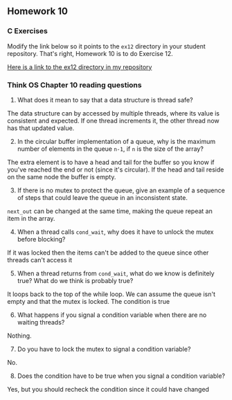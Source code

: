 ## Homework 10

### C Exercises

Modify the link below so it points to the `ex12` directory in your
student repository.  That's right, Homework 10 is to do Exercise 12.

[Here is a link to the ex12 directory in my repository](https://github.com/nmohamed/ExercisesInC/tree/master/exercises/ex12)

### Think OS Chapter 10 reading questions

1) What does it mean to say that a data structure is thread safe?

The data structure can by accessed by multiple threads, where its value is consistent and expected. If one thread increments it, the other thread now has that updated value.

2) In the circular buffer implementation of a queue, why is the maximum number of elements in the queue `n-1`,
if `n` is the size of the array?

The extra element is to have a head and tail for the buffer so you know if you've reached the end or not (since it's circular). If the head and tail reside on the same node the buffer is empty.

3) If there is no mutex to protect the queue, give an example of a sequence of steps that could leave
the queue in an inconsistent state.

`next_out` can be changed at the same time, making the queue repeat an item in the array.

4) When a thread calls `cond_wait`, why does it have to unlock the mutex before blocking?

If it was locked then the items can't be added to the queue since other threads can't access it

5) When a thread returns from `cond_wait`, what do we know is definitely true?  What do we think is probably true?

It loops back to the top of the while loop. We can assume the queue isn't empty and that the mutex is locked. The condition is true

6) What happens if you signal a condition variable when there are no waiting threads?

Nothing.

7) Do you have to lock the mutex to signal a condition variable?

No.

8) Does the condition have to be true when you signal a condition variable?

Yes, but you should recheck the condition since it could have changed
